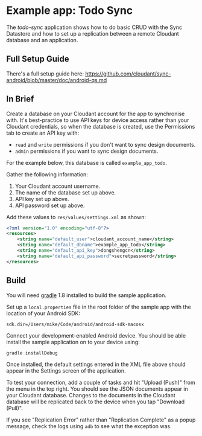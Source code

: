 # Example app: Todo Sync

The _todo-sync_ application shows how to do basic CRUD with the Sync Datastore and how to set up a replication between a remote Cloudant database and an application.

## Full Setup Guide

There's a full setup guide here: https://github.com/cloudant/sync-android/blob/master/doc/android-qs.md

## In Brief

Create a database on your Cloudant account for the app to synchronise with. It's best-practice to use API keys for device access rather than your Cloudant credentials, so when the database is created, use the Permissions tab to create an API key with:

* `read` and `write` permissions if you don't want to sync design documents.
* `admin` permissions if you want to sync design documents.

For the example below, this database is called `example_app_todo`.

Gather the following information:

1. Your Cloudant account username.
2. The name of the database set up above.
3. API key set up above.
4. API password set up above.

Add these values to `res/values/settings.xml` as shown:

```xml
<?xml version="1.0" encoding="utf-8"?>
<resources>
    <string name="default_user">cloudant_account_name</string>
    <string name="default_dbname">example_app_todo</string>
    <string name="default_api_key">dongshengcn</string>
    <string name="default_api_password">secretpassword</string>
</resources>
```

## Build

You will need [gradle][gradle] 1.8 installed to build the sample application.

[gradle]: http://www.gradle.org/installation

Set up a `local.properties` file in the root folder of the sample app with the location of your Android SDK:

```
sdk.dir=/Users/mike/Code/android/android-sdk-macosx
```

Connect your development-enabled Android device. You should be able install the sample application on to your device using:

```bash
gradle installDebug
```

Once installed, the default settings entered in the XML file above should appear in the Settings screen of the application. 

To test your connection, add a couple of tasks and hit "Upload (Push)" from the menu in the top right. You should see the JSON documents appear in your Cloudant database. Changes to the documents in the Cloudant database will be replicated back to the device when you tap "Download (Pull)".

If you see "Replication Error" rather than "Replication Complete" as a popup message, check the logs using `adb` to see what the exception was.
